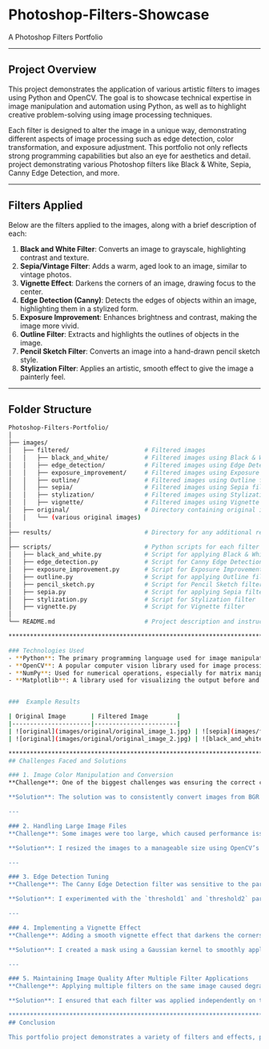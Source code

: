 # Photoshop-Filters-Showcase
A Photoshop Filters Portfolio
*****************************
## Project Overview
This project demonstrates the application of various artistic filters to images using Python and OpenCV. The goal is to showcase technical expertise in image manipulation and automation using Python, as well as to highlight creative problem-solving using image processing techniques.

Each filter is designed to alter the image in a unique way, demonstrating different aspects of image processing such as edge detection, color transformation, and exposure adjustment. This portfolio not only reflects strong programming capabilities but also an eye for aesthetics and detail.
 project demonstrating various Photoshop filters like Black &amp; White, Sepia, Canny Edge Detection, and more.

********************************
## Filters Applied
Below are the filters applied to the images, along with a brief description of each:

1. **Black and White Filter**: Converts an image to grayscale, highlighting contrast and texture.
2. **Sepia/Vintage Filter**: Adds a warm, aged look to an image, similar to vintage photos.
3. **Vignette Effect**: Darkens the corners of an image, drawing focus to the center.
4. **Edge Detection (Canny)**: Detects the edges of objects within an image, highlighting them in a stylized form.
5. **Exposure Improvement**: Enhances brightness and contrast, making the image more vivid.
6. **Outline Filter**: Extracts and highlights the outlines of objects in the image.
7. **Pencil Sketch Filter**: Converts an image into a hand-drawn pencil sketch style.
8. **Stylization Filter**: Applies an artistic, smooth effect to give the image a painterly feel.

*************************************************************************************************

## Folder Structure

```bash
Photoshop-Filters-Portfolio/
│
├── images/
│   ├── filtered/                     # Filtered images
│   │   ├── black_and_white/          # Filtered images using Black & White filter
│   │   ├── edge_detection/           # Filtered images using Edge Detection filter
│   │   ├── exposure_improvement/     # Filtered images using Exposure Improvement filter
│   │   ├── outline/                  # Filtered images using Outline filter
│   │   ├── sepia/                    # Filtered images using Sepia filter
│   │   ├── stylization/              # Filtered images using Stylization filter
│   │   ├── vignette/                 # Filtered images using Vignette filter
│   ├── original/                     # Directory containing original images
│   │   └── (various original images) 
│
├── results/                          # Directory for any additional results
│
├── scripts/                          # Python scripts for each filter
│   ├── black_and_white.py            # Script for applying Black & White filter
│   ├── edge_detection.py             # Script for Canny Edge Detection
│   ├── exposure_improvement.py       # Script for Exposure Improvement
│   ├── outline.py                    # Script for applying Outline filter
│   ├── pencil_sketch.py              # Script for Pencil Sketch filter
│   ├── sepia.py                      # Script for applying Sepia filter
│   ├── stylization.py                # Script for Stylization filter
│   ├── vignette.py                   # Script for Vignette filter
│
└── README.md                         # Project description and instructions (this file)

****************************************************************************************

### Technologies Used
- **Python**: The primary programming language used for image manipulation and automation.
- **OpenCV**: A popular computer vision library used for image processing.
- **NumPy**: Used for numerical operations, especially for matrix manipulations and pixel adjustments.
- **Matplotlib**: A library used for visualizing the output before and after applying filters.


###  Example Results

| Original Image       | Filtered Image        |
|----------------------|-----------------------|
| ![original](images/original/original_image_1.jpg) | ![sepia](images/filtered/sepia/sepia_image_1.jpg) |
| ![original](images/original/original_image_2.jpg) | ![black_and_white](images/filtered/black_and_white/bw_image_2.jpg) |

*********************************************************************************************************************
## Challenges Faced and Solutions

### 1. Image Color Manipulation and Conversion
**Challenge**: One of the biggest challenges was ensuring the correct color conversion between BGR (OpenCV's default color format) and RGB (used by most display libraries such as Matplotlib). Images processed in BGR would appear distorted when displayed using Matplotlib.

**Solution**: The solution was to consistently convert images from BGR to RGB before displaying them. I used `cv2.cvtColor(img, cv2.COLOR_BGR2RGB)` for this transformation to ensure the colors were displayed correctly.

---

### 2. Handling Large Image Files
**Challenge**: Some images were too large, which caused performance issues during the application of filters, especially when trying to display or save the images after processing.

**Solution**: I resized the images to a manageable size using OpenCV’s `cv2.resize()` function before applying the filters. This not only improved performance but also kept the image quality intact for demonstration purposes.

---

### 3. Edge Detection Tuning
**Challenge**: The Canny Edge Detection filter was sensitive to the parameters provided, often resulting in too many or too few edges being detected.

**Solution**: I experimented with the `threshold1` and `threshold2` parameters of the `cv2.Canny()` function, adjusting the values based on the image’s contrast and brightness levels. Additionally, pre-processing steps such as blurring the image using `cv2.GaussianBlur()` helped to reduce noise and provide better results.

---

### 4. Implementing a Vignette Effect
**Challenge**: Adding a smooth vignette effect that darkens the corners without causing harsh transitions was initially difficult, as OpenCV does not provide a built-in function for this effect.

**Solution**: I created a mask using a Gaussian kernel to smoothly apply the vignette effect. By multiplying the original image with this mask, I was able to achieve the desired darkening effect around the image corners, with a smooth transition to the center.

---

### 5. Maintaining Image Quality After Multiple Filter Applications
**Challenge**: Applying multiple filters on the same image caused degradation of image quality, especially after multiple rounds of processing, due to pixel rounding errors.

**Solution**: I ensured that each filter was applied independently on the original image rather than stacking them on top of each other. This preserved the image quality while still showcasing the different effects.

*********************************************************************************************************************
## Conclusion

This portfolio project demonstrates a variety of filters and effects, providing a robust showcase of both creative image processing skills and technical expertise in Python programming. Each filter reflects mastery of computer vision techniques, making this an essential part of any brag portfolio in the domain of image processing.


